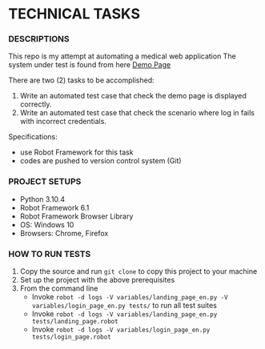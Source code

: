 # TECHNICAL TASKS
### DESCRIPTIONS
This repo is my attempt at automating a medical web application
The system under test is found from here [Demo Page](https://demo.patient.noonatest.com/patient/#/sign-in)

There are two (2) tasks to be accomplished:
1. Write an automated test case that check the demo page is displayed correctly.
2. Write an automated test case that check the scenario where log in fails with incorrect credentials. 

Specifications:
- use Robot Framework for this task
- codes are pushed to version control system (Git)
### PROJECT SETUPS

- Python 3.10.4
- Robot Framework 6.1
- Robot Framework Browser Library
- OS: Windows 10 
- Browsers: Chrome, Firefox

### HOW TO RUN TESTS
1. Copy the source and run `git clone` to copy this project to your machine
2. Set up the project with the above prerequisites
3. From the command line
   - Invoke `robot -d logs -V variables/landing_page_en.py -V variables/login_page_en.py tests/` to run all test suites
   - Invoke `robot -d logs -V variables/landing_page_en.py tests/landing_page.robot` 
   - Invoke `robot -d logs -V variables/login_page_en.py tests/login_page.robot`

